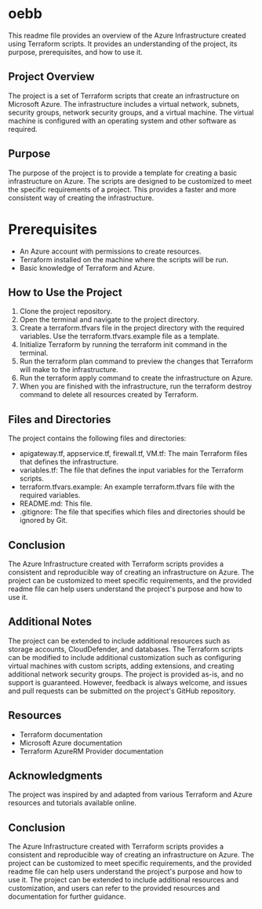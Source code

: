 # oebb
This readme file provides an overview of the Azure Infrastructure created using Terraform scripts. It provides an understanding of the project, its purpose, prerequisites, and how to use it.

## Project Overview
The project is a set of Terraform scripts that create an infrastructure on Microsoft Azure. The infrastructure includes a virtual network, subnets, security groups, network security groups, and a virtual machine. The virtual machine is configured with an operating system and other software as required.

## Purpose
The purpose of the project is to provide a template for creating a basic infrastructure on Azure. The scripts are designed to be customized to meet the specific requirements of a project. This provides a faster and more consistent way of creating the infrastructure.

# Prerequisites
- An Azure account with permissions to create resources.
- Terraform installed on the machine where the scripts will be run.
- Basic knowledge of Terraform and Azure.

## How to Use the Project
1. Clone the project repository.
2. Open the terminal and navigate to the project directory.
3. Create a terraform.tfvars file in the project directory with the required variables. Use the terraform.tfvars.example file as a template.
4. Initialize Terraform by running the terraform init command in the terminal.
5. Run the terraform plan command to preview the changes that Terraform will make to the infrastructure.
6. Run the terraform apply command to create the infrastructure on Azure.
7. When you are finished with the infrastructure, run the terraform destroy command to delete all resources created by Terraform.

## Files and Directories
The project contains the following files and directories:

- apigateway.tf, appservice.tf, firewall.tf, VM.tf: The main Terraform files that defines the infrastructure.
- variables.tf: The file that defines the input variables for the Terraform scripts.
- terraform.tfvars.example: An example terraform.tfvars file with the required variables.
- README.md: This file.
- .gitignore: The file that specifies which files and directories should be ignored by Git.

## Conclusion
The Azure Infrastructure created with Terraform scripts provides a consistent and reproducible way of creating an infrastructure on Azure. The project can be customized to meet specific requirements, and the provided readme file can help users understand the project's purpose and how to use it.

## Additional Notes
The project can be extended to include additional resources such as storage accounts, CloudDefender, and databases.
The Terraform scripts can be modified to include additional customization such as configuring virtual machines with custom scripts, adding extensions, and creating additional network security groups.
The project is provided as-is, and no support is guaranteed. However, feedback is always welcome, and issues and pull requests can be submitted on the project's GitHub repository.

## Resources
- Terraform documentation
- Microsoft Azure documentation
- Terraform AzureRM Provider documentation


## Acknowledgments
The project was inspired by and adapted from various Terraform and Azure resources and tutorials available online.

## Conclusion
The Azure Infrastructure created with Terraform scripts provides a consistent and reproducible way of creating an infrastructure on Azure. The project can be customized to meet specific requirements, and the provided readme file can help users understand the project's purpose and how to use it. The project can be extended to include additional resources and customization, and users can refer to the provided resources and documentation for further guidance.




